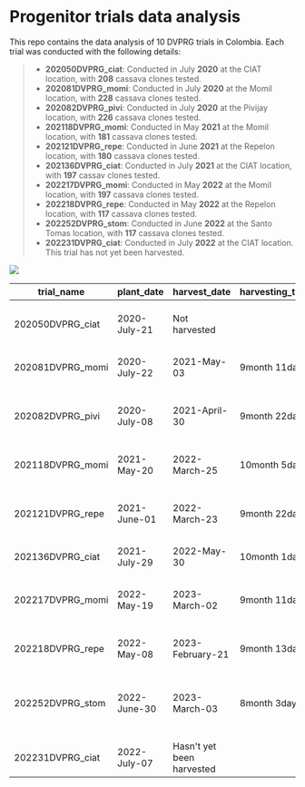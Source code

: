 # Progenitor trials data analysis

This repo contains the data analysis of 10 DVPRG trials in Colombia. Each trial was conducted with the following details:

> -   **202050DVPRG_ciat**: Conducted in July **2020** at the CIAT location, with **208** cassava clones tested.
> -   **202081DVPRG_momi**: Conducted in July **2020** at the Momil location, with **228** cassava clones tested.
> -   **202082DVPRG_pivi**: Conducted in July **2020** at the Pivijay location, with **226** cassava clones tested.
> -   **202118DVPRG_momi**: Conducted in May **2021** at the Momil location, with **181** cassava clones tested.
> -   **202121DVPRG_repe**: Conducted in June **2021** at the Repelon location, with **180** cassava clones tested.
> -   **202136DVPRG_ciat**: Conducted in July **2021** at the CIAT location, with **197** cassav clones tested.
> -   **202217DVPRG_momi**: Conducted in May **2022** at the Momil location, with **197** cassava clones tested.
> -   **202218DVPRG_repe**: Conducted in May **2022** at the Repelon location, with **117** cassava clones tested.
> -   **202252DVPRG_stom**: Conducted in June **2022** at the Santo Tomas location, with **117** cassava clones tested.
> -   **202231DVPRG_ciat**: Conducted in July **2022** at the CIAT location. This trial has not yet been harvested. 



![](https://github.com/Cassava2050/2022DVPRG8env/blob/main/images/map.png) 

<div align="center">

| trial_name                  | plant_date             | harvest_date                        | harvesting_time        | location                                   | n_gen         |
|-----------------------------|------------------------|-------------------------------------|------------------------|--------------------------------------------|---------------|
|    <br>202050DVPRG_ciat     |    <br>2020-July-21    |    <br>Not harvested                |    <br>                |    <br>CIAT. Valle, Colombia               |    <br>208    |
|    <br>202081DVPRG_momi     |    <br>2020-July-22    |    <br>2021-May-03                  |    <br>9month 11day    |    <br>Momil. Cordoba, Colombia            |    <br>228    |
|    <br>202082DVPRG_pivi     |    <br>2020-July-08    |    <br>2021-April-30                |    <br>9month 22day    |    <br>Pivijay. Magdalena, Colombia        |    <br>226    |
|    <br>202118DVPRG_momi     |    <br>2021-May-20     |    <br>2022-March-25                |    <br>10month 5day    |    <br>Momil. Cordoba, Colombia            |    <br>181    |
|    <br>202121DVPRG_repe     |    <br>2021-June-01    |    <br>2022-March-23                |    <br>9month 22day    |    <br>Repelon. Atlantico, Colombia        |    <br>180    |
|    <br>202136DVPRG_ciat     |    <br>2021-July-29    |    <br>2022-May-30                  |    <br>10month 1day    |    <br>CIAT. Valle, Colombia               |    <br>197    |
|    <br>202217DVPRG_momi     |    <br>2022-May-19     |    <br>2023-March-02                |    <br>9month 11day    |    <br>Momil. Cordoba, Colombia            |    <br>135    |
|    <br>202218DVPRG_repe     |    <br>2022-May-08     |    <br>2023-February-21             |    <br>9month 13day    |    <br>Repelon. Atlantico, Colombia        |    <br>117    |
|    <br>202252DVPRG_stom     |    <br>2022-June-30    |    <br>2023-March-03                |    <br>8month 3day     |    <br>Santo Tomas. Atlantico, Colombia    |    <br>117    |
|    <br>202231DVPRG_ciat     |    <br>2022-July-07    |    <br>Hasn't yet been harvested    |    <br>                |    <br>CIAT, Valle, Colombia               |    <br>       |
  
</div>
